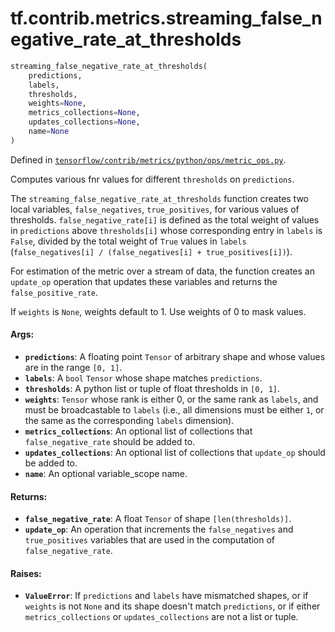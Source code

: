<div itemscope itemtype="http://developers.google.com/ReferenceObject">
<meta itemprop="name" content="tf.contrib.metrics.streaming_false_negative_rate_at_thresholds" />
</div>

# tf.contrib.metrics.streaming_false_negative_rate_at_thresholds

``` python
streaming_false_negative_rate_at_thresholds(
    predictions,
    labels,
    thresholds,
    weights=None,
    metrics_collections=None,
    updates_collections=None,
    name=None
)
```



Defined in [`tensorflow/contrib/metrics/python/ops/metric_ops.py`](https://www.tensorflow.org/code/tensorflow/contrib/metrics/python/ops/metric_ops.py).

Computes various fnr values for different `thresholds` on `predictions`.

The `streaming_false_negative_rate_at_thresholds` function creates two
local variables, `false_negatives`, `true_positives`, for various values of
thresholds. `false_negative_rate[i]` is defined as the total weight
of values in `predictions` above `thresholds[i]` whose corresponding entry in
`labels` is `False`, divided by the total weight of `True` values in `labels`
(`false_negatives[i] / (false_negatives[i] + true_positives[i])`).

For estimation of the metric over a stream of data, the function creates an
`update_op` operation that updates these variables and returns the
`false_positive_rate`.

If `weights` is `None`, weights default to 1. Use weights of 0 to mask values.

#### Args:

* <b>`predictions`</b>: A floating point `Tensor` of arbitrary shape and whose values
    are in the range `[0, 1]`.
* <b>`labels`</b>: A `bool` `Tensor` whose shape matches `predictions`.
* <b>`thresholds`</b>: A python list or tuple of float thresholds in `[0, 1]`.
* <b>`weights`</b>: `Tensor` whose rank is either 0, or the same rank as `labels`, and
    must be broadcastable to `labels` (i.e., all dimensions must be either
    `1`, or the same as the corresponding `labels` dimension).
* <b>`metrics_collections`</b>: An optional list of collections that
    `false_negative_rate` should be added to.
* <b>`updates_collections`</b>: An optional list of collections that `update_op` should
    be added to.
* <b>`name`</b>: An optional variable_scope name.


#### Returns:

* <b>`false_negative_rate`</b>: A float `Tensor` of shape `[len(thresholds)]`.
* <b>`update_op`</b>: An operation that increments the `false_negatives` and
    `true_positives` variables that are used in the computation of
    `false_negative_rate`.


#### Raises:

* <b>`ValueError`</b>: If `predictions` and `labels` have mismatched shapes, or if
    `weights` is not `None` and its shape doesn't match `predictions`, or if
    either `metrics_collections` or `updates_collections` are not a list or
    tuple.